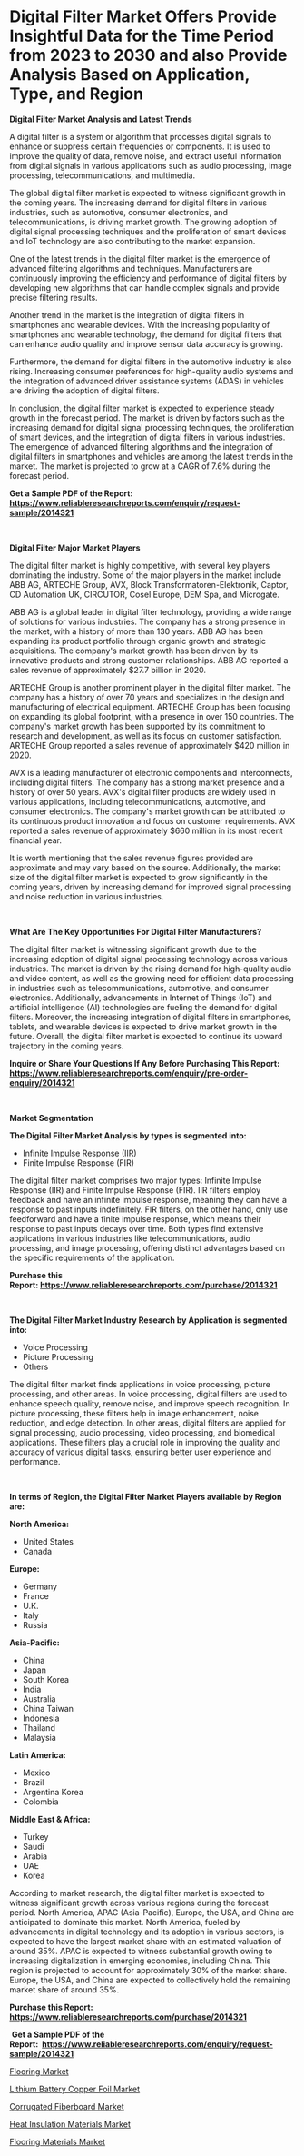 <p><h1>Digital Filter Market Offers Provide Insightful Data for the Time Period from 2023 to 2030 and also Provide Analysis Based on Application, Type, and Region</h1></p><p><strong>Digital Filter Market Analysis and Latest Trends</strong></p>
<p><p>A digital filter is a system or algorithm that processes digital signals to enhance or suppress certain frequencies or components. It is used to improve the quality of data, remove noise, and extract useful information from digital signals in various applications such as audio processing, image processing, telecommunications, and multimedia.</p><p>The global digital filter market is expected to witness significant growth in the coming years. The increasing demand for digital filters in various industries, such as automotive, consumer electronics, and telecommunications, is driving market growth. The growing adoption of digital signal processing techniques and the proliferation of smart devices and IoT technology are also contributing to the market expansion.</p><p>One of the latest trends in the digital filter market is the emergence of advanced filtering algorithms and techniques. Manufacturers are continuously improving the efficiency and performance of digital filters by developing new algorithms that can handle complex signals and provide precise filtering results.</p><p>Another trend in the market is the integration of digital filters in smartphones and wearable devices. With the increasing popularity of smartphones and wearable technology, the demand for digital filters that can enhance audio quality and improve sensor data accuracy is growing.</p><p>Furthermore, the demand for digital filters in the automotive industry is also rising. Increasing consumer preferences for high-quality audio systems and the integration of advanced driver assistance systems (ADAS) in vehicles are driving the adoption of digital filters.</p><p>In conclusion, the digital filter market is expected to experience steady growth in the forecast period. The market is driven by factors such as the increasing demand for digital signal processing techniques, the proliferation of smart devices, and the integration of digital filters in various industries. The emergence of advanced filtering algorithms and the integration of digital filters in smartphones and vehicles are among the latest trends in the market. The market is projected to grow at a CAGR of 7.6% during the forecast period.</p></p>
<p><strong>Get a Sample PDF of the Report:&nbsp; <a href="https://www.reliableresearchreports.com/enquiry/request-sample/2014321">https://www.reliableresearchreports.com/enquiry/request-sample/2014321</a></strong></p>
<p>&nbsp;</p>
<p><strong>Digital Filter Major Market Players</strong></p>
<p><p>The digital filter market is highly competitive, with several key players dominating the industry. Some of the major players in the market include ABB AG, ARTECHE Group, AVX, Block Transformatoren-Elektronik, Captor, CD Automation UK, CIRCUTOR, Cosel Europe, DEM Spa, and Microgate. </p><p>ABB AG is a global leader in digital filter technology, providing a wide range of solutions for various industries. The company has a strong presence in the market, with a history of more than 130 years. ABB AG has been expanding its product portfolio through organic growth and strategic acquisitions. The company's market growth has been driven by its innovative products and strong customer relationships. ABB AG reported a sales revenue of approximately $27.7 billion in 2020.</p><p>ARTECHE Group is another prominent player in the digital filter market. The company has a history of over 70 years and specializes in the design and manufacturing of electrical equipment. ARTECHE Group has been focusing on expanding its global footprint, with a presence in over 150 countries. The company's market growth has been supported by its commitment to research and development, as well as its focus on customer satisfaction. ARTECHE Group reported a sales revenue of approximately $420 million in 2020.</p><p>AVX is a leading manufacturer of electronic components and interconnects, including digital filters. The company has a strong market presence and a history of over 50 years. AVX's digital filter products are widely used in various applications, including telecommunications, automotive, and consumer electronics. The company's market growth can be attributed to its continuous product innovation and focus on customer requirements. AVX reported a sales revenue of approximately $660 million in its most recent financial year.</p><p>It is worth mentioning that the sales revenue figures provided are approximate and may vary based on the source. Additionally, the market size of the digital filter market is expected to grow significantly in the coming years, driven by increasing demand for improved signal processing and noise reduction in various industries.</p></p>
<p>&nbsp;</p>
<p><strong>What Are The Key Opportunities For Digital Filter Manufacturers?</strong></p>
<p><p>The digital filter market is witnessing significant growth due to the increasing adoption of digital signal processing technology across various industries. The market is driven by the rising demand for high-quality audio and video content, as well as the growing need for efficient data processing in industries such as telecommunications, automotive, and consumer electronics. Additionally, advancements in Internet of Things (IoT) and artificial intelligence (AI) technologies are fueling the demand for digital filters. Moreover, the increasing integration of digital filters in smartphones, tablets, and wearable devices is expected to drive market growth in the future. Overall, the digital filter market is expected to continue its upward trajectory in the coming years.</p></p>
<p><strong>Inquire or Share Your Questions If Any Before Purchasing This Report: <a href="https://www.reliableresearchreports.com/enquiry/pre-order-enquiry/2014321">https://www.reliableresearchreports.com/enquiry/pre-order-enquiry/2014321</a></strong></p>
<p>&nbsp;</p>
<p><strong>Market Segmentation</strong></p>
<p><strong>The Digital Filter Market Analysis by types is segmented into:</strong></p>
<p><ul><li>Infinite Impulse Response (IIR)</li><li>Finite Impulse Response (FIR)</li></ul></p>
<p><p>The digital filter market comprises two major types: Infinite Impulse Response (IIR) and Finite Impulse Response (FIR). IIR filters employ feedback and have an infinite impulse response, meaning they can have a response to past inputs indefinitely. FIR filters, on the other hand, only use feedforward and have a finite impulse response, which means their response to past inputs decays over time. Both types find extensive applications in various industries like telecommunications, audio processing, and image processing, offering distinct advantages based on the specific requirements of the application.</p></p>
<p><strong>Purchase this Report:&nbsp;<a href="https://www.reliableresearchreports.com/purchase/2014321">https://www.reliableresearchreports.com/purchase/2014321</a></strong></p>
<p>&nbsp;</p>
<p><strong>The Digital Filter Market Industry Research by Application is segmented into:</strong></p>
<p><ul><li>Voice Processing</li><li>Picture Processing</li><li>Others</li></ul></p>
<p><p>The digital filter market finds applications in voice processing, picture processing, and other areas. In voice processing, digital filters are used to enhance speech quality, remove noise, and improve speech recognition. In picture processing, these filters help in image enhancement, noise reduction, and edge detection. In other areas, digital filters are applied for signal processing, audio processing, video processing, and biomedical applications. These filters play a crucial role in improving the quality and accuracy of various digital tasks, ensuring better user experience and performance.</p></p>
<p>&nbsp;</p>
<p><strong>In terms of Region, the Digital Filter Market Players available by Region are:</strong></p>
<p>
    <p> <strong> North America: </strong>
        <ul>
            <li>United States</li>
            <li>Canada</li>
        </ul>
        </p> 
    <p> <strong> Europe: </strong>
        <ul>
            <li>Germany</li>
            <li>France</li>
            <li>U.K.</li>
            <li>Italy</li>
            <li>Russia</li>
        </ul>
        </p> 
    <p> <strong> Asia-Pacific: </strong>
        <ul>
            <li>China</li>
            <li>Japan</li>
            <li>South Korea</li>
            <li>India</li>
            <li>Australia</li>
            <li>China Taiwan</li>
            <li>Indonesia</li>
            <li>Thailand</li>
            <li>Malaysia</li>
        </ul>
        </p> 
    <p> <strong> Latin America: </strong>
        <ul>
            <li>Mexico</li>
            <li>Brazil</li>
            <li>Argentina Korea</li>
            <li>Colombia</li>
        </ul>
        </p> 
    <p> <strong> Middle East & Africa: </strong>
        <ul>
            <li>Turkey</li>
            <li>Saudi</li>
            <li>Arabia</li>
            <li>UAE</li>
            <li>Korea</li>
        </ul>
    </p>
    </p>
<p><p>According to market research, the digital filter market is expected to witness significant growth across various regions during the forecast period. North America, APAC (Asia-Pacific), Europe, the USA, and China are anticipated to dominate this market. North America, fueled by advancements in digital technology and its adoption in various sectors, is expected to have the largest market share with an estimated valuation of around 35%. APAC is expected to witness substantial growth owing to increasing digitalization in emerging economies, including China. This region is projected to account for approximately 30% of the market share. Europe, the USA, and China are expected to collectively hold the remaining market share of around 35%.</p></p>
<p><strong>Purchase this Report: <a href="https://www.reliableresearchreports.com/purchase/2014321">https://www.reliableresearchreports.com/purchase/2014321</a></strong></p>
<p>&nbsp;<strong>Get a Sample PDF of the Report:&nbsp;&nbsp;<a href="https://www.reliableresearchreports.com/enquiry/request-sample/2014321">https://www.reliableresearchreports.com/enquiry/request-sample/2014321</a></strong></p>
<p><strong></strong></p>
<p><p><a href="https://medium.com/@juliecastro06/flooring-market-report-reveals-the-latest-trends-and-growth-opportunities-of-this-market-8bc13654f0ce">Flooring Market</a></p><p><a href="https://medium.com/@sarademiri71/lithium-battery-copper-foil-market-insight-market-trends-growth-forecasted-from-2023-to-2030-01c86be3c41c">Lithium Battery Copper Foil Market</a></p><p><a href="https://medium.com/@brendajames1938/analyzing-corrugated-fiberboard-market-global-industry-perspective-and-forecast-2023-to-2030-81a0fb6f121a">Corrugated Fiberboard Market</a></p><p><a href="https://medium.com/@anilaxhafa2022/heat-insulation-materials-market-insights-into-market-cagr-market-trends-and-growth-strategies-7ec6d2820fd0">Heat Insulation Materials Market</a></p><p><a href="https://medium.com/@marieriley2012/flooring-materials-market-size-cagr-trends-2024-2030-1e741df5779d">Flooring Materials Market</a></p></p>